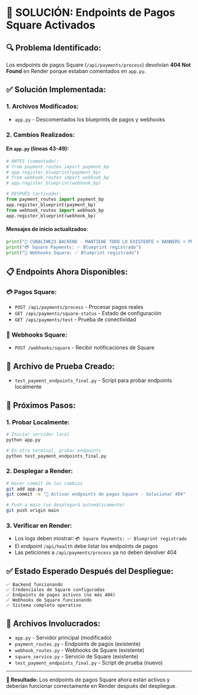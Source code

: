 # 🚀 SOLUCIÓN: Endpoints de Pagos Square Activados

## 🔍 **Problema Identificado:**
Los endpoints de pagos Square (`/api/payments/process`) devolvían **404 Not Found** en Render porque estaban comentados en `app.py`.

## ✅ **Solución Implementada:**

### 1. **Archivos Modificados:**
- `app.py` - Descomentados los blueprints de pagos y webhooks

### 2. **Cambios Realizados:**

#### En `app.py` (líneas 43-49):
```python
# ANTES (comentado):
# from payment_routes import payment_bp
# app.register_blueprint(payment_bp)
# from webhook_routes import webhook_bp
# app.register_blueprint(webhook_bp)

# DESPUÉS (activado):
from payment_routes import payment_bp
app.register_blueprint(payment_bp)
from webhook_routes import webhook_bp
app.register_blueprint(webhook_bp)
```

#### Mensajes de inicio actualizados:
```python
print("🚀 CUBALINK23 BACKEND - MANTIENE TODO LO EXISTENTE + BANNERS + PUSH NOTIFICATIONS + SQUARE PAYMENTS")
print("💳 Square Payments: ✅ Blueprint registrado")
print("🔗 Webhooks Square: ✅ Blueprint registrado")
```

## 📋 **Endpoints Ahora Disponibles:**

### 💳 **Pagos Square:**
- `POST /api/payments/process` - Procesar pagos reales
- `GET /api/payments/square-status` - Estado de configuración
- `GET /api/payments/test` - Prueba de conectividad

### 🔗 **Webhooks Square:**
- `POST /webhooks/square` - Recibir notificaciones de Square

## 🧪 **Archivo de Prueba Creado:**
- `test_payment_endpoints_final.py` - Script para probar endpoints localmente

## 🚀 **Próximos Pasos:**

### 1. **Probar Localmente:**
```bash
# Iniciar servidor local
python app.py

# En otra terminal, probar endpoints
python test_payment_endpoints_final.py
```

### 2. **Desplegar a Render:**
```bash
# Hacer commit de los cambios
git add app.py
git commit -m "🚀 Activar endpoints de pagos Square - Solucionar 404"

# Push a main (se desplegará automáticamente)
git push origin main
```

### 3. **Verificar en Render:**
- Los logs deben mostrar: `💳 Square Payments: ✅ Blueprint registrado`
- El endpoint `/api/health` debe listar los endpoints de pagos
- Las peticiones a `/api/payments/process` ya no deben devolver 404

## ✅ **Estado Esperado Después del Despliegue:**

```
✅ Backend funcionando
✅ Credenciales de Square configuradas
✅ Endpoints de pagos activos (no más 404)
✅ Webhooks de Square funcionando
✅ Sistema completo operativo
```

## 🔧 **Archivos Involucrados:**
- `app.py` - Servidor principal (modificado)
- `payment_routes.py` - Endpoints de pagos (existente)
- `webhook_routes.py` - Webhooks de Square (existente)
- `square_service.py` - Servicio de Square (existente)
- `test_payment_endpoints_final.py` - Script de prueba (nuevo)

---

**🎯 Resultado:** Los endpoints de pagos Square ahora están activos y deberían funcionar correctamente en Render después del despliegue.
